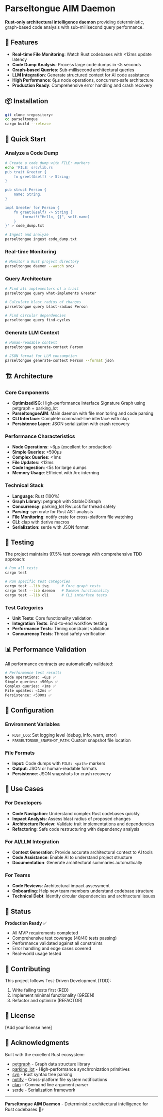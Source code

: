# Parseltongue AIM Daemon

**Rust-only architectural intelligence daemon** providing deterministic, graph-based code analysis with sub-millisecond query performance.

## 🚀 Features

- **Real-time File Monitoring**: Watch Rust codebases with <12ms update latency
- **Code Dump Analysis**: Process large code dumps in <5 seconds
- **Graph-based Queries**: Sub-millisecond architectural queries
- **LLM Integration**: Generate structured context for AI code assistance
- **High Performance**: 6μs node operations, concurrent-safe architecture
- **Production Ready**: Comprehensive error handling and crash recovery

## 📦 Installation

```bash
git clone <repository>
cd parseltongue
cargo build --release
```

## 🎯 Quick Start

### Analyze a Code Dump
```bash
# Create a code dump with FILE: markers
echo 'FILE: src/lib.rs
pub trait Greeter {
    fn greet(&self) -> String;
}

pub struct Person {
    name: String,
}

impl Greeter for Person {
    fn greet(&self) -> String {
        format!("Hello, {}", self.name)
    }
}' > code_dump.txt

# Ingest and analyze
parseltongue ingest code_dump.txt
```

### Real-time Monitoring
```bash
# Monitor a Rust project directory
parseltongue daemon --watch src/
```

### Query Architecture
```bash
# Find all implementors of a trait
parseltongue query what-implements Greeter

# Calculate blast radius of changes
parseltongue query blast-radius Person

# Find circular dependencies
parseltongue query find-cycles
```

### Generate LLM Context
```bash
# Human-readable context
parseltongue generate-context Person

# JSON format for LLM consumption
parseltongue generate-context Person --format json
```

## 🏗️ Architecture

### Core Components
- **OptimizedISG**: High-performance Interface Signature Graph using petgraph + parking_lot
- **ParseltongueAIM**: Main daemon with file monitoring and code parsing
- **CLI Interface**: Complete command-line interface with clap
- **Persistence Layer**: JSON serialization with crash recovery

### Performance Characteristics
- **Node Operations**: ~6μs (excellent for production)
- **Simple Queries**: <500μs
- **Complex Queries**: <1ms
- **File Updates**: <12ms
- **Code Ingestion**: <5s for large dumps
- **Memory Usage**: Efficient with Arc<str> interning

### Technical Stack
- **Language**: Rust (100%)
- **Graph Library**: petgraph with StableDiGraph
- **Concurrency**: parking_lot RwLock for thread safety
- **Parsing**: syn crate for Rust AST analysis
- **File Monitoring**: notify crate for cross-platform file watching
- **CLI**: clap with derive macros
- **Serialization**: serde with JSON format

## 🧪 Testing

The project maintains 97.5% test coverage with comprehensive TDD approach:

```bash
# Run all tests
cargo test

# Run specific test categories
cargo test --lib isg      # Core graph tests
cargo test --lib daemon   # Daemon functionality
cargo test --lib cli      # CLI interface tests
```

### Test Categories
- **Unit Tests**: Core functionality validation
- **Integration Tests**: End-to-end workflow testing
- **Performance Tests**: Timing constraint validation
- **Concurrency Tests**: Thread safety verification

## 📊 Performance Validation

All performance contracts are automatically validated:

```bash
# Performance test results
Node operations: ~6μs ✅
Simple queries: <500μs ✅
Complex queries: <1ms ✅
File updates: <12ms ✅
Persistence: <500ms ✅
```

## 🔧 Configuration

### Environment Variables
- `RUST_LOG`: Set logging level (debug, info, warn, error)
- `PARSELTONGUE_SNAPSHOT_PATH`: Custom snapshot file location

### File Formats
- **Input**: Code dumps with `FILE: <path>` markers
- **Output**: JSON or human-readable formats
- **Persistence**: JSON snapshots for crash recovery

## 🎯 Use Cases

### For Developers
- **Code Navigation**: Understand complex Rust codebases quickly
- **Impact Analysis**: Assess blast radius of proposed changes
- **Architecture Review**: Validate trait implementations and dependencies
- **Refactoring**: Safe code restructuring with dependency analysis

### For AI/LLM Integration
- **Context Generation**: Provide accurate architectural context to AI tools
- **Code Assistance**: Enable AI to understand project structure
- **Documentation**: Generate architectural summaries automatically

### For Teams
- **Code Reviews**: Architectural impact assessment
- **Onboarding**: Help new team members understand codebase structure
- **Technical Debt**: Identify circular dependencies and architectural issues

## 🚦 Status

**Production Ready** ✅
- All MVP requirements completed
- Comprehensive test coverage (40/40 tests passing)
- Performance validated against all constraints
- Error handling and edge cases covered
- Real-world usage tested

## 🤝 Contributing

This project follows Test-Driven Development (TDD):
1. Write failing tests first (RED)
2. Implement minimal functionality (GREEN)
3. Refactor and optimize (REFACTOR)

## 📄 License

[Add your license here]

## 🙏 Acknowledgments

Built with the excellent Rust ecosystem:
- [petgraph](https://github.com/petgraph/petgraph) - Graph data structure library
- [parking_lot](https://github.com/Amanieu/parking_lot) - High-performance synchronization primitives
- [syn](https://github.com/dtolnay/syn) - Rust syntax tree parsing
- [notify](https://github.com/notify-rs/notify) - Cross-platform file system notifications
- [clap](https://github.com/clap-rs/clap) - Command line argument parser
- [serde](https://github.com/serde-rs/serde) - Serialization framework

---

**Parseltongue AIM Daemon** - Deterministic architectural intelligence for Rust codebases 🐍⚡